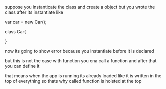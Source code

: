 suppose you instanticate the class and create a object 
but you wrote the class after its instantiate
like 

var car = new Car();

class Car{

}

now its going to show error because you instantiate before it is declared

but this is not the case with function
you cna call a function and after that you can define it

that means when the app is running its already loaded
like it is written in the top of everything
so thats why called
function is hoisted at the top